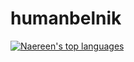 # humanbelnik
[![Naereen's top languages](https://github-readme-stats.vercel.app/api/top-langs/?username=humanbelnik&theme=blue-green)](https://github.com/anuraghazra/github-readme-stats)
